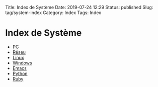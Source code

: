 Title: Index de Système
Date: 2019-07-24 12:29
Status: published
Slug: tag/system-index
Category: Index
Tags: Index

# Index de Système

* [PC](pc.html)
* [Réseu](reseau.html)
* [Linux](linux.html)
* [Windows](windows.html)
* [Emacs](emacs.html)
* [Python](python.html)
* [Ruby](ruby.html)
